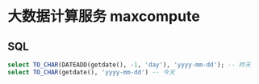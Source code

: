 # 大数据计算服务 maxcompute

## SQL

```sql
select TO_CHAR(DATEADD(getdate(), -1, 'day'), 'yyyy-mm-dd'); -- 昨天
select TO_CHAR(getdate(), 'yyyy-mm-dd') -- 今天
```